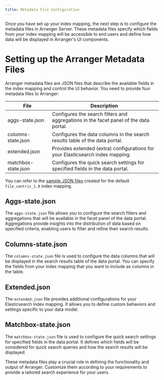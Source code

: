 ```yaml
---
title: Metadata File Configuration
---
```


Once you have set up your index mapping, the next step is to configure the metadata files in Arranger Server. These metadata files specify which fields from your index mapping will be accessible to end users and define how data will be displayed in Arranger's UI components.

# Setting up the Arranger Metadata Files

Arranger metadata files are JSON files that describe the available fields in the index mapping and control the UI behavior. You need to provide four metadata files to Arranger:

| File | Description|
|--|--|
| aggs-state.json | Configures the search filters and aggregations in the facet panel of the data portal. |
| columns-state.json | Configures the data columns in the search results table of the data portal. |
| extended.json | Provides extended (extra) configurations for your Elasticsearch index mapping. |
| matchbox-state.json | Configures the quick search settings for specified fields in the data portal. |

You can refer to the [sample JSON files](https://github.com/overture-stack/dms/tree/develop/example-data/arranger_metadata) created for the default `file_centric_1.0` index mapping.

<!--Elaboration would be nice here-->

## Aggs-state.json

The `aggs-state.json` file allows you to configure the search filters and aggregations that will be available in the facet panel of the data portal. Aggregations provide insights into the distribution of data based on specified criteria, enabling users to filter and refine their search results.

## Columns-state.json

The `columns-state.json` file is used to configure the data columns that will be displayed in the search results table of the data portal. You can specify the fields from your index mapping that you want to include as columns in the table.

## Extended.json

The `extended.json` file provides additional configurations for your Elasticsearch index mapping. It allows you to define custom behaviors and settings specific to your data model.

## Matchbox-state.json

The `matchbox-state.json` file is used to configure the quick search settings for specified fields in the data portal. It defines which fields will be considered for quick search queries and how the search results will be displayed.

These metadata files play a crucial role in defining the functionality and output of Arranger. Customize them according to your requirements to provide a tailored search experience for your users.
